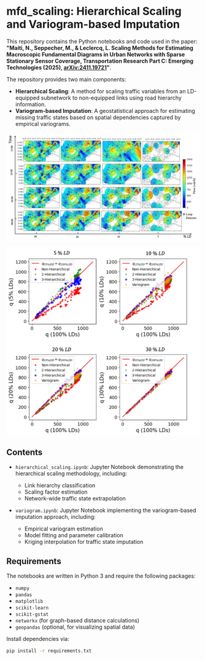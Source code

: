 # mfd_scaling: Hierarchical Scaling and Variogram-based Imputation

This repository contains the Python notebooks and code used in the paper:
**"Maiti, N., Seppecher, M., & Leclercq, L. Scaling Methods for Estimating Macroscopic Fundamental Diagrams in Urban Networks with Sparse Stationary Sensor Coverage, Transportation Research Part C: Emerging Technologies (2025), [arXiv:2411.19721](https://doi.org/10.1016/j.trc.2025.105213)"**.

The repository provides two main components:
- **Hierarchical Scaling**: A method for scaling traffic variables from an LD-equipped subnetwork to non-equipped links using road hierarchy information.
- **Variogram-based Imputation**: A geostatistical approach for estimating missing traffic states based on spatial dependencies captured by empirical variograms.

![[Variogram](https://github.com/licit-lab/mfd_scaling/main/pictures/variogram.jpg?raw=true)](https://github.com/licit-lab/mfd_scaling/blob/main/pictures/variogram.jpg)

![Hierarchical Scaling results](https://github.com/licit-lab/mfd_scaling/blob/main/pictures/eq_neq_flow.jpg)

## Contents

- `hierarchical_scaling.ipynb`: Jupyter Notebook demonstrating the hierarchical scaling methodology, including:
  - Link hierarchy classification
  - Scaling factor estimation
  - Network-wide traffic state extrapolation

- `variogram.ipynb`: Jupyter Notebook implementing the variogram-based imputation approach, including:
  - Empirical variogram estimation
  - Model fitting and parameter calibration
  - Kriging interpolation for traffic state imputation

## Requirements

The notebooks are written in Python 3 and require the following packages:

- `numpy`
- `pandas`
- `matplotlib`
- `scikit-learn`
- `scikit-gstat`
- `networkx` (for graph-based distance calculations)
- `geopandas` (optional, for visualizing spatial data)

Install dependencies via:

```bash
pip install -r requirements.txt
